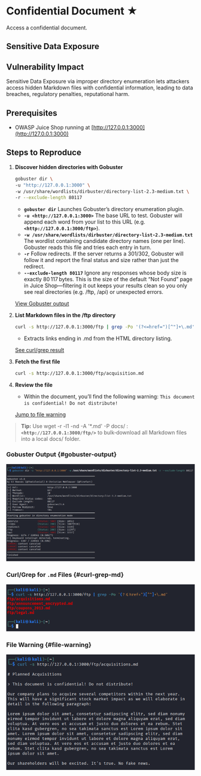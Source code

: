 # Confidential Document ★

Access a confidential document.

## Sensitive Data Exposure

## Vulnerability Impact

Sensitive Data Exposure via improper directory enumeration lets attackers access hidden Markdown files with confidential information, leading to data breaches, regulatory penalties, reputational harm.

## Prerequisites

- OWASP Juice Shop running at [http://127.0.0.1:3000](http://127.0.0.1:3000)

## Steps to Reproduce

1. **Discover hidden directories with Gobuster**

    ```bash
    gobuster dir \
    -u "http://127.0.0.1:3000" \
    -w /usr/share/wordlists/dirbuster/directory‑list‑2.3‑medium.txt \
    -r --exclude-length 80117
    ```

    - **`gobuster dir`**
        Launches Gobuster’s directory enumeration plugin.
    - **`-u <http://127.0.0.1:3000>`**
        The base URL to test. Gobuster will append each word from your list to this URL (e.g. **`<http://127.0.0.1:3000/ftp>`**).
    - **`-w /usr/share/wordlists/dirbuster/directory‑list‑2.3‑medium.txt`**
        The wordlist containing candidate directory names (one per line). Gobuster reads this file and tries each entry in turn.
    - **`-r`**
        Follow redirects. If the server returns a 301/302, Gobuster will follow it and report the final status and size rather than just the redirect.
    - **`--exclude-length 80117`**
        Ignore any responses whose body size is exactly 80 117 bytes. This is the size of the default “Not Found” page in Juice Shop—filtering it out keeps your results clean so you only see real directories (e.g. /ftp, /api) or unexpected errors.

    [View Gobuster output](#gobuster-output)

2. **List Markdown files in the /ftp directory**

    ```bash
    curl -s http://127.0.0.1:3000/ftp | grep -Po '(?<=href=")[^"]+\.md'
    ```

    - Extracts links ending in .md from the HTML directory listing.

    [See curl/grep result](#curl-grep-md)

3. **Fetch the first file**  

    ```bash
    curl -s http://127.0.0.1:3000/ftp/acquisition.md
    ```

4. **Review the file**  

    - Within the document, you’ll find the following warning: `This document is confidential! Do not distribute!`

   [Jump to file warning](#file-warning)

> **Tip:**  Use wget -r -l1 -nd -A '*.md' -P docs/ :**`<http://127.0.0.1:3000/ftp/>`** to bulk‑download all Markdown files into a local docs/ folder.

<a id="gobuster-output"></a>

### Gobuster Output {#gobuster-output}

![Confidential Document Gobuster](../img/confidental-document-gobuster.png)

<a id="curl-grep-md"></a>

### Curl/Grep for `.md` Files {#curl-grep-md}

![Confidential Document Curl](../img/confidental-document-curl-md.png)

<a id="file-warning"></a>

### File Warning {#file-warning}

![Confidential Document File](../img/confidental-document-file.png)